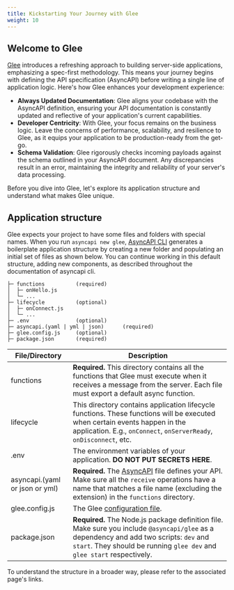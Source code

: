 ```yaml
---
title: Kickstarting Your Journey with Glee
weight: 10
---
```


## Welcome to Glee

[Glee](https://github.com/asyncapi/glee) introduces a refreshing approach to building server-side applications, emphasizing a spec-first methodology. This means your journey begins with defining the API specification (AsyncAPI) before writing a single line of application logic. Here's how Glee enhances your development experience:

- **Always Updated Documentation**: Glee aligns your codebase with the AsyncAPI definition, ensuring your API documentation is constantly updated and reflective of your application's current capabilities.
- **Developer Centricity**: With Glee, your focus remains on the business logic. Leave the concerns of performance, scalability, and resilience to Glee, as it equips your application to be production-ready from the get-go.
- **Schema Validation**: Glee rigorously checks incoming payloads against the schema outlined in your AsyncAPI document. Any discrepancies result in an error, maintaining the integrity and reliability of your server's data processing.

Before you dive into Glee, let's explore its application structure and understand what makes Glee unique.

## Application structure

Glee expects your project to have some files and folders with special names. When you run `asyncapi new glee`, [AsyncAPI CLI](https://github.com/asyncapi/cli) generates a boilerplate application structure by creating a new folder and populating an initial set of files as shown below. You can continue working in this default structure, adding new components, as described throughout the documentation of asyncapi cli.

```
├─ functions          (required)
│  ├─ onHello.js
│  └─ ...
├─ lifecycle          (optional)
│  ├─ onConnect.js
│  └─ ...
├─ .env               (optional)
├─ asyncapi.(yaml | yml | json)      (required)
├─ glee.config.js     (optional)
├─ package.json       (required)
```

|File/Directory|Description|
|---|---|
|functions|**Required.** This directory contains all the functions that Glee must execute when it receives a message from the server. Each file must export a default async function.
|lifecycle|This directory contains application lifecycle functions. These functions will be executed when certain events happen in the application. E.g., `onConnect`, `onServerReady`, `onDisconnect`, etc.
|.env|The environment variables of your application. **DO NOT PUT SECRETS HERE**.
|asyncapi.(yaml or json or yml)|**Required.** The [AsyncAPI](https://www.asyncapi.com/docs/specifications/latest) file defines your API. Make sure all the `receive` operations have a name that matches a file name (excluding the extension) in the `functions` directory.
|glee.config.js| The Glee [configuration file](./env-vars-config.md).
|package.json|**Required.** The Node.js package definition file. Make sure you include `@asyncapi/glee` as a dependency and add two scripts: `dev` and `start`. They should be running `glee dev` and `glee start` respectively.

To understand the structure in a broader way, please refer to the associated page's links. 
